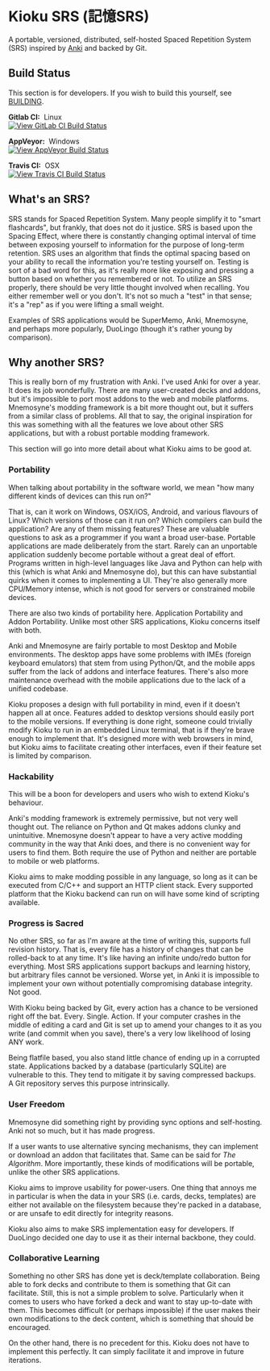 # Kioku SRS (記憶SRS)

A portable, versioned, distributed, self-hosted Spaced Repetition System (SRS) inspired by [Anki](https://ankisrs.net) and backed by Git.

## Build Status

This section is for developers. If you wish to build this yourself, see [BUILDING](BUILDING.md).

**Gitlab CI:**&nbsp;&nbsp;Linux  
[![View GitLab CI Build Status](https://gitlab.com/seltzer/kioku-srs/badges/master/build.svg)](https://gitlab.com/seltzer/kioku-srs/commits/master) 

**AppVeyor:**&nbsp;&nbsp;Windows  
[![View AppVeyor Build Status](https://ci.appveyor.com/api/projects/status/kpkdyp27m3fes3jd/branch/master?svg=true)](https://ci.appveyor.com/project/seltzy/kioku-srs/branch/master)

**Travis CI:**&nbsp;&nbsp;OSX  
[![View Travis CI Build Status](https://travis-ci.org/seltzy/kioku-srs.svg?branch=master)](https://travis-ci.org/seltzy/kioku-srs)

## What's an SRS?

SRS stands for Spaced Repetition System. Many people simplify it to "smart flashcards", but frankly, that does not do it justice. SRS is based upon the Spacing Effect, where there is constantly changing optimal interval of time between exposing yourself to information for the purpose of long-term retention. SRS uses an algorithm that finds the optimal spacing based on your ability to recall the information you're testing yourself on. Testing is sort of a bad word for this, as it's really more like exposing and pressing a button based on whether you remembered or not. To utilize an SRS properly, there should be very little thought involved when recalling. You either remember well or you don't. It's not so much a "test" in that sense; it's a "rep" as if you were lifting a small weight.

Examples of SRS applications would be SuperMemo, Anki, Mnemosyne, and perhaps more popularly, DuoLingo (though it's rather young by comparison).

## Why another SRS?

This is really born of my frustration with Anki. I've used Anki for over a year. It does its job wonderfully. There are many user-created decks and addons, but it's impossible to port most addons to the web and mobile platforms. Mnemosyne's modding framework is a bit more thought out, but it suffers from a similar class of problems. All that to say, the original inspiration for this was something with all the features we love about other SRS applications, but with a robust portable modding framework. 

This section will go into more detail about what Kioku aims to be good at.

### Portability

When talking about portability in the software world, we mean "how many different kinds of devices can this run on?"

That is, can it work on Windows, OSX/iOS, Android, and various flavours of Linux? Which versions of those can it run on? Which compilers can build the application? Are any of them missing features? These are valuable questions to ask as a programmer if you want a broad user-base. Portable applications are made deliberately from the start. Rarely can an unportable application suddenly become portable without a great deal of effort. Programs written in high-level languages like Java and Python can help with this (which is what Anki and Mnemosyne do), but this can have substantial quirks when it comes to implementing a UI. They're also generally more CPU/Memory intense, which is not good for servers or constrained mobile devices.

There are also two kinds of portability here. Application Portability and Addon Portability. Unlike most other SRS applications, Kioku concerns itself with both.

Anki and Mnemosyne are fairly portable to most Desktop and Mobile environments. The desktop apps have some problems with IMEs (foreign keyboard emulators) that stem from using Python/Qt, and the mobile apps suffer from the lack of addons and interface features. There's also more maintenance overhead with the mobile applications due to the lack of a unified codebase.

Kioku proposes a design with full portability in mind, even if it doesn't happen all at once. Features added to desktop versions should easily port to the mobile versions. If everything is done right, someone could trivially modify Kioku to run in an embedded Linux terminal, that is if they're brave enough to implement that. It's designed more with web browsers in mind, but Kioku aims to facilitate creating other interfaces, even if their feature set is limited by comparison.

### Hackability

This will be a boon for developers and users who wish to extend Kioku's behaviour.

Anki's modding framework is extremely permissive, but not very well thought out. The reliance on Python and Qt makes addons clunky and unintuitive. Mnemosyne doesn't appear to have a very active modding community in the way that Anki does, and there is no convenient way for users to find them. Both require the use of Python and neither are portable to mobile or web platforms.

Kioku aims to make modding possible in any language, so long as it can be executed from C/C++ and support an HTTP client stack. Every supported platform that the Kioku backend can run on will have some kind of scripting available.

### Progress is Sacred

No other SRS, so far as I'm aware at the time of writing this, supports full revision history. That is, every file has a history of changes that can be rolled-back to at any time. It's like having an infinite undo/redo button for everything. Most SRS applications support backups and learning history, but arbitrary files cannot be versioned. Worse yet, in Anki it is impossible to implement your own without potentially compromising database integrity. Not good.

With Kioku being backed by Git, every action has a chance to be versioned right off the bat. Every. Single. Action. If your computer crashes in the middle of editing a card and Git is set up to amend your changes to it as you write (and commit when you save), there's a very low likelihood of losing ANY work.

Being flatfile based, you also stand little chance of ending up in a corrupted state. Applications backed by a database (particularly SQLite) are vulnerable to this. They tend to mitigate it by saving compressed backups. A Git repository serves this purpose intrinsically.

### User Freedom

Mnemosyne did something right by providing sync options and self-hosting. Anki not so much, but it has made progress.

If a user wants to use alternative syncing mechanisms, they can implement or download an addon that facilitates that. Same can be said for *The Algorithm*. More importantly, these kinds of modifications will be portable, unlike the other SRS applications.

Kioku aims to improve usability for power-users. One thing that annoys me in particular is when the data in your SRS (i.e. cards, decks, templates) are either not available on the filesystem because they're packed in a database, or are unsafe to edit directly for integrity reasons.

Kioku also aims to make SRS implementation easy for developers. If DuoLingo decided one day to use it as their internal backbone, they could.

### Collaborative Learning

Something no other SRS has done yet is deck/template collaboration. Being able to fork decks and contribute to them is something that Git can facilitate. Still, this is not a simple problem to solve. Particularly when it comes to users who have forked a deck and want to stay up-to-date with them. This becomes difficult (or perhaps impossible) if the user makes their own modifications to the deck content, which is something that should be encouraged.

On the other hand, there is no precedent for this. Kioku does not have to implement this perfectly. It can simply facilitate it and improve in future iterations.

